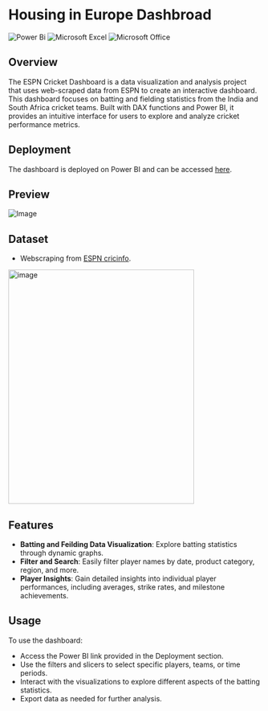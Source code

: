 # Housing in Europe Dashbroad

![Power Bi](https://img.shields.io/badge/power_bi-F2C811?style=for-the-badge&logo=powerbi&logoColor=black)
![Microsoft Excel](https://img.shields.io/badge/Microsoft_Excel-217346?style=for-the-badge&logo=microsoft-excel&logoColor=white)
![Microsoft Office](https://img.shields.io/badge/Microsoft_Office-D83B01?style=for-the-badge&logo=microsoft-office&logoColor=white)

## Overview

The ESPN Cricket Dashboard is a data visualization and analysis project that uses web-scraped data from ESPN to create an interactive dashboard. This dashboard focuses on batting and fielding statistics from the India and South Africa cricket teams. Built with DAX functions and Power BI, it provides an intuitive interface for users to explore and analyze cricket performance metrics.

## Deployment

The dashboard is deployed on Power BI and can be accessed [here](https://app.powerbi.com/links/c5dQtEafKS?ctid=d6b133e3-eec7-4dbd-93ff-cb50b1d6dad2&pbi_source=linkShare&bookmarkGuid=942874be-11b1-4e31-8527-124a62ad7f48).

## Preview

![Image](https://github.com/user-attachments/assets/268ed1dc-033b-4638-85f7-9d95bf6fa5af)

## Dataset
- Webscraping from [ESPN cricinfo](https://stats.espncricinfo.com/ci/engine/stats/index.html?class=1;home_or_away=1;opposition=3;team=6;template=results;type=batting).

<img width="370" height="466" alt="image" src="https://github.com/user-attachments/assets/7486ee75-9e37-4906-857f-4ff8094d7210" />

## Features

- **Batting and Feilding Data Visualization**: Explore batting statistics through dynamic graphs.
- **Filter and Search**: Easily filter player names by date, product category, region, and more.
- **Player Insights**: Gain detailed insights into individual player performances, including averages, strike rates, and milestone achievements.

## Usage
To use the dashboard:
- Access the Power BI link provided in the Deployment section.
- Use the filters and slicers to select specific players, teams, or time periods.
- Interact with the visualizations to explore different aspects of the batting statistics.
- Export data as needed for further analysis.
